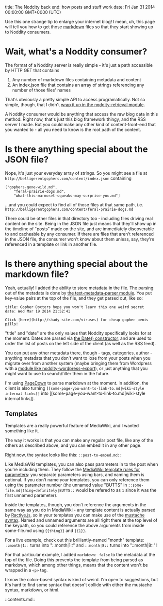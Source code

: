 title: The Noddity back end: how posts and stuff work
date: Fri Jan 31 2014 00:00:00 GMT+0000 (UTC)

Use this one strange tip to enlarge your internet blog!  I mean, uh, this page will tell you how to get those [markdown](http://daringfireball.net/projects/markdown/) files so that they start showing up to Noddity consumers.

Wait, what's a Noddity consumer?
===========

The format of a Noddity server is really simple - it's just a path accessible by HTTP GET that contains

1. Any number of markdown files containing metadata and content
2. An index.json file that contains an array of strings referencing any number of those files' names

That's obviously a pretty simple API to access programatically.  Not so simple, though, that I didn't [wrap it up in the noddity-retrieval module](https://github.com/TehShrike/noddity-retrieval).

A Noddity consumer would be anything that access the raw blog data in this method.  Right now, that's just this blog framework thingy, and the RSS server I made.  But you could make any other kind of content-front-end that you wanted to - all you need to know is the root path of the content.

Is there anything special about the JSON file?
===========

Nope, it's just your everyday array of strings.  So you might see a file at `http://belligerentgophers.com/content/index.json` containing

	["gophers-gone-wild.md",
		"feral-prairie-dogs.md",
		"what-this-marmoset-squeaks-may-surprise-you.md"]

...and you could expect to find all of those files at that same path, i.e. `http://belligerentgophers.com/content/feral-prairie-dogs.md`

There could be other files in that directory too - including files driving real content on the site.  Being in the JSON file just means that they'll show up in the timeline of "posts" made on the site, and are immediately discoverable to and cacheable by any consumer.  If there are files that aren't referenced in the JSON file, the consumer won't know about them unless, say, they're referenced in a template or link in another file.

Is there anything special about the markdown file?
===========

Yeah, actually!  I added the ability to store metadata in the file.  The parsing out of the metadata is done by [the text-metadata-parser module](https://github.com/TehShrike/text-metadata-parser).  You put key-value pairs at the top of the file, and they get parsed out, like so:

	title: Gopher Doctors hope you won't learn this one weird secret
	date: Wed Mar 19 2014 21:52:41

	Click [here](http://shady-site.com/viruses) for cheap gopher penis pills!

"title" and "date" are the only values that Noddity specifically looks for at the moment.  Dates are parsed via [the Date() constructor](https://developer.mozilla.org/en-US/docs/Web/JavaScript/Reference/Global_Objects/Date#Syntax), and are used to order the list of posts on the left side of the client (as well as the RSS feed).

You can put any other metadata there, though - tags, categories, author - anything metadata that you don't want to lose from your posts when you migrate over from another system (maybe bringing them from Wordpress with a [module like noddity-wordpress-export](https://github.com/saibotsivad/noddity-wordpress-export)), or just anything that you might want to use to search/filter them in the future.

I'm using [PageDown](https://code.google.com/p/pagedown/wiki/PageDown) to parse markdown at the moment.  In addition, the client is also turning `[[some-page-you-want-to-link-to.md|wiki-style internal links]]` into [[some-page-you-want-to-link-to.md|wiki-style internal links]].

Templates
---------

Templates are a really powerful feature of MediaWiki, and I wanted something like it.

The way it works is that you can make any regular post file, like any of the others as described above, and you can embed it in any other page.

Right now, the syntax looks like this: `::post-to-embed.md::`

Like MediaWiki templates, you can also pass parameters in to the post when you're including them.  They follow the [MediaWiki template rules for parameters](https://www.mediawiki.org/wiki/Help:Templates#Parameters): you separate parameters using bars, and naming them is optional.  If you don't name your templates, you can only reference them using the parameter number (the unnamed value "BUTTS" in `::some-file.md|thing=definitely|BUTTS::` would be refered to as `1` since it was the first unnamed parameter).

Inside the templates, though, you don't reference the arguments in the same way as you do in MediaWiki - any template content is actually parsed by [Ractive.js](http://www.ractivejs.org/), so in your templates you can make use of the [mustache syntax](http://docs.ractivejs.org/latest/mustaches).  Named and unnamed arguments are all right there at the top level of the keypath, so you could reference the above arguments from inside some-file.md using `{{thing}}` and `{{1}}`.

For a live example, check out this brilliantly-named "month" template: `::month|1::` turns into "::month|1::" and `::month|8::` turns into "::month|8::"!

For that particular example, I added `markdown: false` to the metadata at the top of the file.  Doing this prevents the template from being parsed as markdown, which among other things, means that the content won't be wrapped in a `<p>` tag.

I know the colon-based syntax is kind of weird.  I'm open to suggestions, but it's hard to find some syntax that doesn't collide with either the mustache syntax, markdown, or html.

::contents.md::
